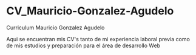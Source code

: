 # CV_Mauricio-Gonzalez-Agudelo
Curriculum Mauricio Gonzalez Agudelo

Aqui se encuentran mis CV's tanto de mi experiencia laboral previa como de mis estudios y preparación para el área de desarrollo Web
